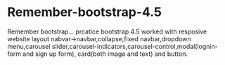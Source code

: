 # Remember-bootstrap-4.5
Remember bootstrap... 
prcatice bootstrap 4.5
worked with 
resposive website layout
nabvar->navbar,collapse,fixed navbar,dropdown menu,carousel slider,carousel-indicators,carousel-control,modal(lognin-form and sign up form), card(both image and text) and button.
